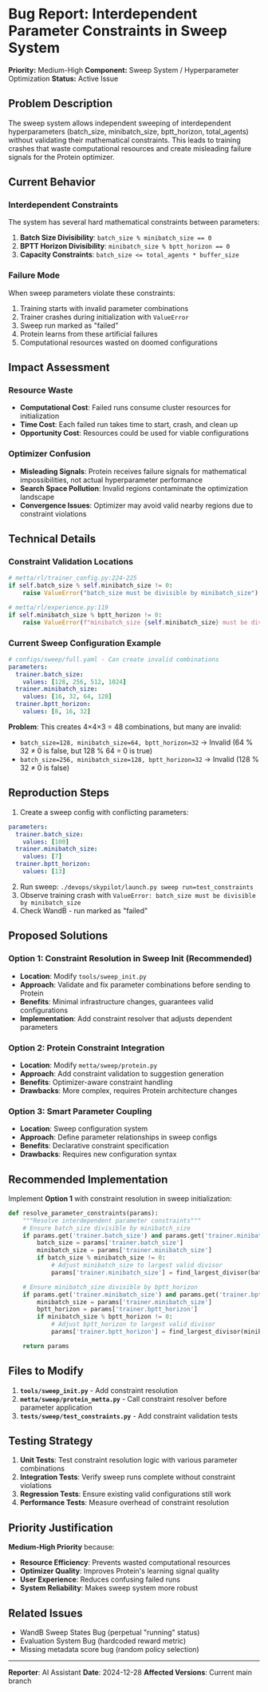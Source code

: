 # Bug Report: Interdependent Parameter Constraints in Sweep System

**Priority:** Medium-High
**Component:** Sweep System / Hyperparameter Optimization
**Status:** Active Issue

## Problem Description

The sweep system allows independent sweeping of interdependent hyperparameters (batch_size, minibatch_size, bptt_horizon, total_agents) without validating their mathematical constraints. This leads to training crashes that waste computational resources and create misleading failure signals for the Protein optimizer.

## Current Behavior

### Interdependent Constraints
The system has several hard mathematical constraints between parameters:

1. **Batch Size Divisibility**: `batch_size % minibatch_size == 0`
2. **BPTT Horizon Divisibility**: `minibatch_size % bptt_horizon == 0`
3. **Capacity Constraints**: `batch_size <= total_agents * buffer_size`

### Failure Mode
When sweep parameters violate these constraints:
1. Training starts with invalid parameter combinations
2. Trainer crashes during initialization with `ValueError`
3. Sweep run marked as "failed"
4. Protein learns from these artificial failures
5. Computational resources wasted on doomed configurations

## Impact Assessment

### Resource Waste
- **Computational Cost**: Failed runs consume cluster resources for initialization
- **Time Cost**: Each failed run takes time to start, crash, and clean up
- **Opportunity Cost**: Resources could be used for viable configurations

### Optimizer Confusion
- **Misleading Signals**: Protein receives failure signals for mathematical impossibilities, not actual hyperparameter performance
- **Search Space Pollution**: Invalid regions contaminate the optimization landscape
- **Convergence Issues**: Optimizer may avoid valid nearby regions due to constraint violations

## Technical Details

### Constraint Validation Locations
```python
# metta/rl/trainer_config.py:224-225
if self.batch_size % self.minibatch_size != 0:
    raise ValueError("batch_size must be divisible by minibatch_size")

# metta/rl/experience.py:119
if self.minibatch_size % bptt_horizon != 0:
    raise ValueError(f"minibatch_size {self.minibatch_size} must be divisible by bptt_horizon {bptt_horizon}")
```

### Current Sweep Configuration Example
```yaml
# configs/sweep/full.yaml - Can create invalid combinations
parameters:
  trainer.batch_size:
    values: [128, 256, 512, 1024]
  trainer.minibatch_size:
    values: [16, 32, 64, 128]
  trainer.bptt_horizon:
    values: [8, 16, 32]
```

**Problem**: This creates 4×4×3 = 48 combinations, but many are invalid:
- `batch_size=128, minibatch_size=64, bptt_horizon=32` → Invalid (64 % 32 ≠ 0 is false, but 128 % 64 = 0 is true)
- `batch_size=256, minibatch_size=128, bptt_horizon=32` → Invalid (128 % 32 ≠ 0 is false)

## Reproduction Steps

1. Create a sweep config with conflicting parameters:
```yaml
parameters:
  trainer.batch_size:
    values: [100]
  trainer.minibatch_size:
    values: [7]
  trainer.bptt_horizon:
    values: [13]
```

2. Run sweep: `./devops/skypilot/launch.py sweep run=test_constraints`
3. Observe training crash with `ValueError: batch_size must be divisible by minibatch_size`
4. Check WandB - run marked as "failed"

## Proposed Solutions

### Option 1: Constraint Resolution in Sweep Init (Recommended)
- **Location**: Modify `tools/sweep_init.py`
- **Approach**: Validate and fix parameter combinations before sending to Protein
- **Benefits**: Minimal infrastructure changes, guarantees valid configurations
- **Implementation**: Add constraint resolver that adjusts dependent parameters

### Option 2: Protein Constraint Integration
- **Location**: Modify `metta/sweep/protein.py`
- **Approach**: Add constraint validation to suggestion generation
- **Benefits**: Optimizer-aware constraint handling
- **Drawbacks**: More complex, requires Protein architecture changes

### Option 3: Smart Parameter Coupling
- **Location**: Sweep configuration system
- **Approach**: Define parameter relationships in sweep configs
- **Benefits**: Declarative constraint specification
- **Drawbacks**: Requires new configuration syntax

## Recommended Implementation

Implement **Option 1** with constraint resolution in sweep initialization:

```python
def resolve_parameter_constraints(params):
    """Resolve interdependent parameter constraints"""
    # Ensure batch_size divisible by minibatch_size
    if params.get('trainer.batch_size') and params.get('trainer.minibatch_size'):
        batch_size = params['trainer.batch_size']
        minibatch_size = params['trainer.minibatch_size']
        if batch_size % minibatch_size != 0:
            # Adjust minibatch_size to largest valid divisor
            params['trainer.minibatch_size'] = find_largest_divisor(batch_size, minibatch_size)

    # Ensure minibatch_size divisible by bptt_horizon
    if params.get('trainer.minibatch_size') and params.get('trainer.bptt_horizon'):
        minibatch_size = params['trainer.minibatch_size']
        bptt_horizon = params['trainer.bptt_horizon']
        if minibatch_size % bptt_horizon != 0:
            # Adjust bptt_horizon to largest valid divisor
            params['trainer.bptt_horizon'] = find_largest_divisor(minibatch_size, bptt_horizon)

    return params
```

## Files to Modify

1. **`tools/sweep_init.py`** - Add constraint resolution
2. **`metta/sweep/protein_metta.py`** - Call constraint resolver before parameter application
3. **`tests/sweep/test_constraints.py`** - Add constraint validation tests

## Testing Strategy

1. **Unit Tests**: Test constraint resolution logic with various parameter combinations
2. **Integration Tests**: Verify sweep runs complete without constraint violations
3. **Regression Tests**: Ensure existing valid configurations still work
4. **Performance Tests**: Measure overhead of constraint resolution

## Priority Justification

**Medium-High Priority** because:
- **Resource Efficiency**: Prevents wasted computational resources
- **Optimizer Quality**: Improves Protein's learning signal quality
- **User Experience**: Reduces confusing failed runs
- **System Reliability**: Makes sweep system more robust

## Related Issues

- WandB Sweep States Bug (perpetual "running" status)
- Evaluation System Bug (hardcoded reward metric)
- Missing metadata score bug (random policy selection)

---

**Reporter**: AI Assistant
**Date**: 2024-12-28
**Affected Versions**: Current main branch
